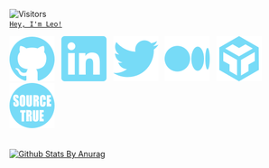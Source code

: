 ![Visitors](https://visitor-badge.laobi.icu/badge?page_id=stesel.stesel&left_color=darkslategray&right_color=palevioletred)
<br/>
[`Hey, I'm Leo!`](https://stesel.netlify.app/)
<br/>

[![GitHub](icons/github.svg)](https://github.com/stesel)
&#160;
[![LinkedIn](icons/linkedin.svg)](https://www.linkedin.com/in/leonid-trofymchuk-2a976460)
&#160;
[![Twitter](icons/twitter.svg)](https://twitter.com/Stesel23)
&#160;
[![Medium](icons/medium.svg)](https://medium.com/@stesel23)
&#160;
[![CodeSandbox](icons/codesandbox.svg)](https://codesandbox.io/u/stesel)
&#160;
[![SourceTrue](icons/sourcetrue.svg)](https://medium.com/source-true)
<br/>
<br/>
<br/>
[![Github Stats By Anurag](https://github-readme-stats.vercel.app/api?username=stesel&count_private=true&show_icons=true&theme=dracula)](https://github.com/anuraghazra/github-readme-stats)

